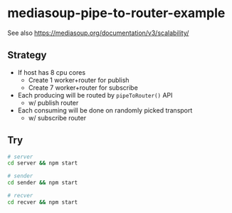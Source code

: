 # mediasoup-pipe-to-router-example

See also https://mediasoup.org/documentation/v3/scalability/

## Strategy

- If host has 8 cpu cores
  - Create 1 worker+router for publish
  - Create 7 worker+router for subscribe
- Each producing will be routed by `pipeToRouter()` API
  - w/ publish router
- Each consuming will be done on randomly picked transport
  - w/ subscribe router

## Try
```sh
# server
cd server && npm start

# sender
cd sender && npm start

# recver
cd recver && npm start
```
